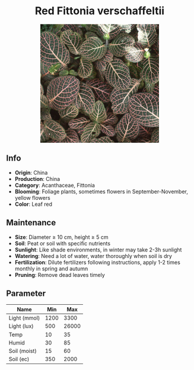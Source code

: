 <h1 align='center'>Red Fittonia verschaffeltii</h1>
<p align="center">
    <img 
        align='center'
        width='320'
        src="../images/red fittonia verschaffeltii.png" 
        alt='Red Fittonia verschaffeltii' />
</p>

## Info

 - **Origin**: China
 - **Production**: China
 - **Category**: Acanthaceae, Fittonia
 - **Blooming**: Foliage plants, sometimes flowers in September-November, yellow flowers
 - **Color**: Leaf red

## Maintenance

 - **Size**: Diameter ≥ 10 cm, height ≥ 5 cm
 - **Soil**: Peat or soil with specific nutrients
 - **Sunlight**: Like shade environments, in winter may take 2-3h sunlight
 - **Watering**: Need a lot of water, water thoroughly when soil is dry
 - **Fertilization**: Dilute fertilizers following instructions, apply 1-2 times monthly in spring and autumn
 - **Pruning**: Remove dead leaves timely

## Parameter

| Name         | Min  | Max   |
|--------------|------|-------|
| Light (mmol) | 1200 | 3300  |
| Light (lux)  | 500 | 26000 |
| Temp         | 10    | 35    |
| Humid        | 30   | 85    |
| Soil (moist) | 15   | 60    |
| Soil (ec)    | 350  | 2000  |